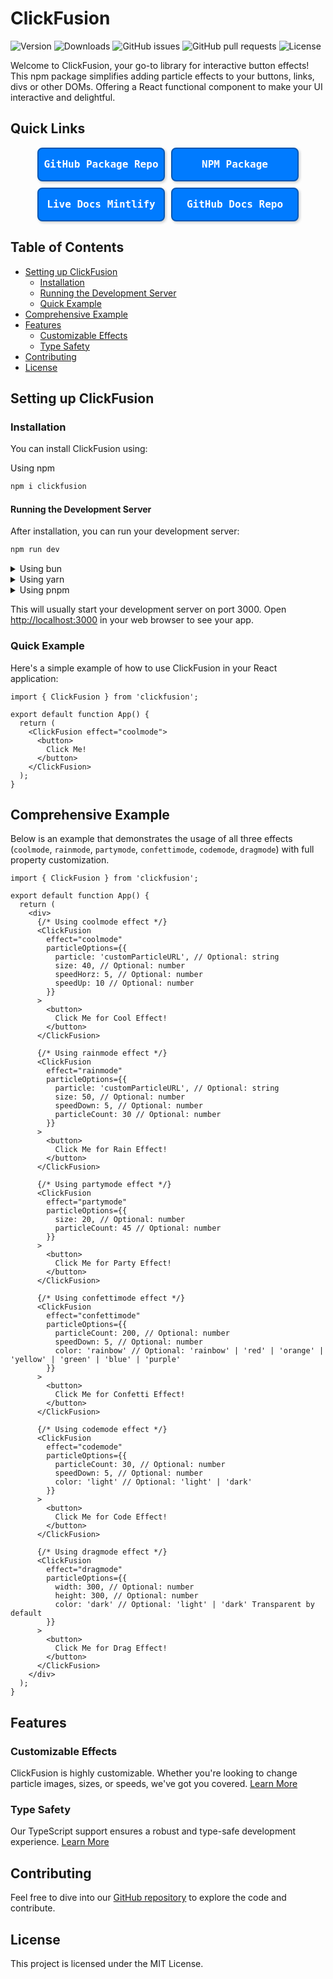 # ClickFusion
![Version](https://img.shields.io/npm/v/clickfusion?style=plastic&logo=npm&cacheSeconds=3600&link=https%3A%2F%2Fwww.npmjs.com%2Fpackage%2Fclickfusion)
![Downloads](https://img.shields.io/npm/dt/clickfusion?style=plastic)
![GitHub issues](https://img.shields.io/github/issues/BankkRoll/ClickFusion?style=plastic)
![GitHub pull requests](https://img.shields.io/github/issues-pr/BankkRoll/ClickFusion?style=plastic)
![License](https://img.shields.io/npm/l/clickfusion?style=plastic)

Welcome to ClickFusion, your go-to library for interactive button effects! This npm package simplifies adding particle effects to your buttons, links, divs or other DOMs. Offering a React functional component to make your UI interactive and delightful.

## Quick Links

<div style="display: flex; flex-wrap: wrap; gap: 10px; justify-content: center;">

<a href="https://github.com/BankkRoll/ClickFusion" style="text-decoration: none;">
<kbd style="
  display: flex;
  align-items: center;
  justify-content: center;
  width: 200px;
  height: 50px;
  font-size: 16px;
  font-weight: bold;
  background: #007bff;
  border: 2px solid #0056b3;
  border-radius: 8px;
  box-shadow: 2px 2px 4px rgba(0, 0, 0, 0.2);
  color: white;
">GitHub Package Repo</kbd>
</a>

<a href="https://www.npmjs.com/package/clickfusion" style="text-decoration: none;">
<kbd style="
  display: flex;
  align-items: center;
  justify-content: center;
  width: 200px;
  height: 50px;
  font-size: 16px;
  font-weight: bold;
  background: #007bff;
  border: 2px solid #0056b3;
  border-radius: 8px;
  box-shadow: 2px 2px 4px rgba(0, 0, 0, 0.2);
  color: white;
">NPM Package</kbd>
</a>

<a href="https://clickfusion.mintlify.app/" style="text-decoration: none;">
<kbd style="
  display: flex;
  align-items: center;
  justify-content: center;
  width: 200px;
  height: 50px;
  font-size: 16px;
  font-weight: bold;
  background: #007bff;
  border: 2px solid #0056b3;
  border-radius: 8px;
  box-shadow: 2px 2px 4px rgba(0, 0, 0, 0.2);
  color: white;
">Live Docs Mintlify</kbd>
</a>

<a href="https://github.com/BankkRoll/ClickFusion-docs" style="text-decoration: none;">
<kbd style="
  display: flex;
  align-items: center;
  justify-content: center;
  width: 200px;
  height: 50px;
  font-size: 16px;
  font-weight: bold;
  background: #007bff;
  border: 2px solid #0056b3;
  border-radius: 8px;
  box-shadow: 2px 2px 4px rgba(0, 0, 0, 0.2);
  color: white;
">GitHub Docs Repo</kbd>
</a>

</div>



## Table of Contents

- [Setting up ClickFusion](#setting-up-clickfusion)
  - [Installation](#installation)
  - [Running the Development Server](#running-the-development-server)
  - [Quick Example](#quick-example)
- [Comprehensive Example](#comprehensive-example)
- [Features](#features)
  - [Customizable Effects](#customizable-effects)
  - [Type Safety](#type-safety)
- [Contributing](#contributing)
- [License](#license)

## Setting up ClickFusion

### Installation

You can install ClickFusion using:

  Using npm
  
  ```bash
  npm i clickfusion
  ```
  
  #### Running the Development Server
  After installation, you can run your development server:
  
  ```bash
  npm run dev
  ```
  

<details>
  <summary>Using bun</summary>
  
  ```bash
  bun add clickfusion
  ```
  
  #### Running the Development Server
  After installation, you can run your development server:
  
  ```bash
  bun run dev
  ```
  
</details>

<details>
  <summary>Using yarn</summary>
  
  ```bash
  yarn add clickfusion
  ```
  
  #### Running the Development Server
  After installation, you can run your development server:
  
  ```bash
  yarn dev
  ```
  
</details>

<details>
  <summary>Using pnpm</summary>
  
  ```bash
  pnpm add clickfusion
  ```
  
  #### Running the Development Server
  After installation, you can run your development server:
  
  ```bash
  pnpm dev
  ```
  
</details>

This will usually start your development server on port 3000. Open [http://localhost:3000](http://localhost:3000) in your web browser to see your app.

### Quick Example

Here's a simple example of how to use ClickFusion in your React application:

```tsx
import { ClickFusion } from 'clickfusion';

export default function App() {
  return (
    <ClickFusion effect="coolmode">
      <button>
        Click Me!
      </button>
    </ClickFusion>
  );
}
```

## Comprehensive Example

Below is an example that demonstrates the usage of all three effects (`coolmode`, `rainmode`, `partymode`, `confettimode`, `codemode`, `dragmode`) with full property customization.

```tsx
import { ClickFusion } from 'clickfusion';

export default function App() {
  return (
    <div>
      {/* Using coolmode effect */}
      <ClickFusion 
        effect="coolmode"
        particleOptions={{
          particle: 'customParticleURL', // Optional: string
          size: 40, // Optional: number
          speedHorz: 5, // Optional: number
          speedUp: 10 // Optional: number
        }}
      >
        <button>
          Click Me for Cool Effect!
        </button>
      </ClickFusion>
      
      {/* Using rainmode effect */}
      <ClickFusion
        effect="rainmode"
        particleOptions={{
          particle: 'customParticleURL', // Optional: string
          size: 50, // Optional: number
          speedDown: 5, // Optional: number
          particleCount: 30 // Optional: number
        }}
      >
        <button>
          Click Me for Rain Effect!
        </button>
      </ClickFusion>
      
      {/* Using partymode effect */}
      <ClickFusion
        effect="partymode"
        particleOptions={{
          size: 20, // Optional: number
          particleCount: 45 // Optional: number
        }}
      >
        <button>
          Click Me for Party Effect!
        </button>
      </ClickFusion>

      {/* Using confettimode effect */}
      <ClickFusion 
        effect="confettimode"
        particleOptions={{
          particleCount: 200, // Optional: number
          speedDown: 5, // Optional: number
          color: 'rainbow' // Optional: 'rainbow' | 'red' | 'orange' | 'yellow' | 'green' | 'blue' | 'purple'
        }}
      >
        <button>
          Click Me for Confetti Effect!
        </button>
      </ClickFusion>

      {/* Using codemode effect */}
      <ClickFusion 
        effect="codemode"
        particleOptions={{
          particleCount: 30, // Optional: number
          speedDown: 5, // Optional: number
          color: 'light' // Optional: 'light' | 'dark'
        }}
      >
        <button>
          Click Me for Code Effect!
        </button>
      </ClickFusion>

      {/* Using dragmode effect */}
      <ClickFusion 
        effect="dragmode"
        particleOptions={{
          width: 300, // Optional: number
          height: 300, // Optional: number
          color: 'dark' // Optional: 'light' | 'dark' Transparent by default
        }}
      >
        <button>
          Click Me for Drag Effect!
        </button>
      </ClickFusion>
    </div>
  );
}
```

## Features

### Customizable Effects

ClickFusion is highly customizable. Whether you're looking to change particle images, sizes, or speeds, we've got you covered. [Learn More](https://clickfusion.mintlify.app/essentials/customEffects)

### Type Safety

Our TypeScript support ensures a robust and type-safe development experience. [Learn More](././src/types.d.ts)

## Contributing

Feel free to dive into our [GitHub repository](https://github.com/BankkRoll/ClickFusion) to explore the code and contribute.

## License

This project is licensed under the MIT License.
